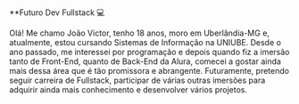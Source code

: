 **Futuro Dev Fullstack 💻

Olá! Me chamo João Victor, tenho 18 anos, moro em Uberlândia-MG e, atualmente, estou cursando Sistemas de Informação na UNIUBE. Desde o ano passado, me interessei por programação e depois quando fiz a imersão tanto de Front-End, quanto de Back-End da Alura, comecei a gostar ainda mais dessa área que é tão promissora e abrangente. Futuramente, pretendo seguir carreira de Fullstack, participar de várias outras imersões para adquirir ainda mais conhecimento e desenvolver vários projetos.
